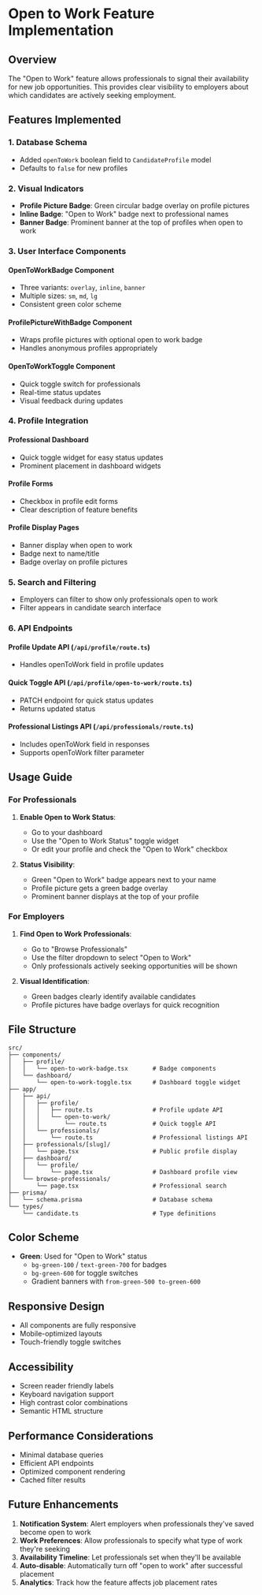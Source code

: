 # Open to Work Feature Implementation

## Overview

The "Open to Work" feature allows professionals to signal their availability for new job opportunities. This provides clear visibility to employers about which candidates are actively seeking employment.

## Features Implemented

### 1. **Database Schema**
- Added `openToWork` boolean field to `CandidateProfile` model
- Defaults to `false` for new profiles

### 2. **Visual Indicators**
- **Profile Picture Badge**: Green circular badge overlay on profile pictures
- **Inline Badge**: "Open to Work" badge next to professional names
- **Banner Badge**: Prominent banner at the top of profiles when open to work

### 3. **User Interface Components**

#### **OpenToWorkBadge Component**
- Three variants: `overlay`, `inline`, `banner`
- Multiple sizes: `sm`, `md`, `lg`
- Consistent green color scheme

#### **ProfilePictureWithBadge Component**
- Wraps profile pictures with optional open to work badge
- Handles anonymous profiles appropriately

#### **OpenToWorkToggle Component**
- Quick toggle switch for professionals
- Real-time status updates
- Visual feedback during updates

### 4. **Profile Integration**

#### **Professional Dashboard**
- Quick toggle widget for easy status updates
- Prominent placement in dashboard widgets

#### **Profile Forms**
- Checkbox in profile edit forms
- Clear description of feature benefits

#### **Profile Display Pages**
- Banner display when open to work
- Badge next to name/title
- Badge overlay on profile pictures

### 5. **Search and Filtering**
- Employers can filter to show only professionals open to work
- Filter appears in candidate search interface

### 6. **API Endpoints**

#### **Profile Update API** (`/api/profile/route.ts`)
- Handles openToWork field in profile updates

#### **Quick Toggle API** (`/api/profile/open-to-work/route.ts`)
- PATCH endpoint for quick status updates
- Returns updated status

#### **Professional Listings API** (`/api/professionals/route.ts`)
- Includes openToWork field in responses
- Supports openToWork filter parameter

## Usage Guide

### For Professionals

1. **Enable Open to Work Status**:
   - Go to your dashboard
   - Use the "Open to Work Status" toggle widget
   - Or edit your profile and check the "Open to Work" checkbox

2. **Status Visibility**:
   - Green "Open to Work" badge appears next to your name
   - Profile picture gets a green badge overlay
   - Prominent banner displays at the top of your profile

### For Employers

1. **Find Open to Work Professionals**:
   - Go to "Browse Professionals"
   - Use the filter dropdown to select "Open to Work"
   - Only professionals actively seeking opportunities will be shown

2. **Visual Identification**:
   - Green badges clearly identify available candidates
   - Profile pictures have badge overlays for quick recognition

## File Structure

```
src/
├── components/
│   ├── profile/
│   │   └── open-to-work-badge.tsx       # Badge components
│   └── dashboard/
│       └── open-to-work-toggle.tsx      # Dashboard toggle widget
├── app/
│   ├── api/
│   │   ├── profile/
│   │   │   ├── route.ts                 # Profile update API
│   │   │   └── open-to-work/
│   │   │       └── route.ts             # Quick toggle API
│   │   └── professionals/
│   │       └── route.ts                 # Professional listings API
│   ├── professionals/[slug]/
│   │   └── page.tsx                     # Public profile display
│   ├── dashboard/
│   │   └── profile/
│   │       └── page.tsx                 # Dashboard profile view
│   └── browse-professionals/
│       └── page.tsx                     # Professional search
├── prisma/
│   └── schema.prisma                    # Database schema
└── types/
    └── candidate.ts                     # Type definitions
```

## Color Scheme

- **Green**: Used for "Open to Work" status
  - `bg-green-100` / `text-green-700` for badges
  - `bg-green-600` for toggle switches
  - Gradient banners with `from-green-500 to-green-600`

## Responsive Design

- All components are fully responsive
- Mobile-optimized layouts
- Touch-friendly toggle switches

## Accessibility

- Screen reader friendly labels
- Keyboard navigation support
- High contrast color combinations
- Semantic HTML structure

## Performance Considerations

- Minimal database queries
- Efficient API endpoints
- Optimized component rendering
- Cached filter results

## Future Enhancements

1. **Notification System**: Alert employers when professionals they've saved become open to work
2. **Work Preferences**: Allow professionals to specify what type of work they're seeking
3. **Availability Timeline**: Let professionals set when they'll be available
4. **Auto-disable**: Automatically turn off "open to work" after successful placement
5. **Analytics**: Track how the feature affects job placement rates 